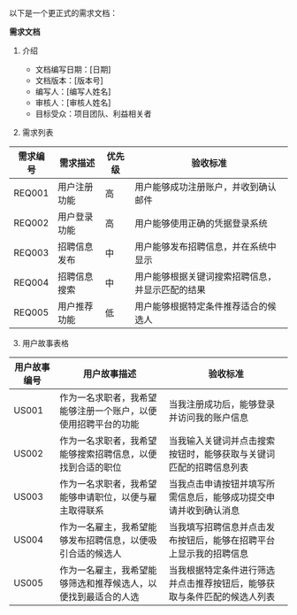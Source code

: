 以下是一个更正式的需求文档：

**需求文档**

1. 介绍
   - 文档编写日期：[日期]
   - 文档版本：[版本号]
   - 编写人：[编写人姓名]
   - 审核人：[审核人姓名]
   - 目标受众：项目团队、利益相关者

2. 需求列表

| 需求编号 | 需求描述 | 优先级 | 验收标准 |
|---------|---------|-------|---------|
| REQ001 | 用户注册功能 | 高 | 用户能够成功注册账户，并收到确认邮件 |
| REQ002 | 用户登录功能 | 高 | 用户能够使用正确的凭据登录系统 |
| REQ003 | 招聘信息发布 | 中 | 用户能够发布招聘信息，并在系统中显示 |
| REQ004 | 招聘信息搜索 | 中 | 用户能够根据关键词搜索招聘信息，并显示匹配的结果 |
| REQ005 | 用户推荐功能 | 低 | 用户能够根据特定条件推荐适合的候选人 |

3. 用户故事表格

| 用户故事编号 | 用户故事描述 | 验收标准 |
|-------------|-------------|---------|
| US001 | 作为一名求职者，我希望能够注册一个账户，以便使用招聘平台的功能 | 当我注册成功后，能够登录并访问我的账户信息 |
| US002 | 作为一名求职者，我希望能够搜索招聘信息，以便找到合适的职位 | 当我输入关键词并点击搜索按钮时，能够获取与关键词匹配的招聘信息列表 |
| US003 | 作为一名求职者，我希望能够申请职位，以便与雇主取得联系 | 当我点击申请按钮并填写所需信息后，能够成功提交申请并收到确认消息 |
| US004 | 作为一名雇主，我希望能够发布招聘信息，以便吸引合适的候选人 | 当我填写招聘信息并点击发布按钮后，能够在招聘平台上显示我的招聘信息 |
| US005 | 作为一名雇主，我希望能够筛选和推荐候选人，以便找到最适合的人选 | 当我根据特定条件进行筛选并点击推荐按钮后，能够获取与条件匹配的候选人列表 |

